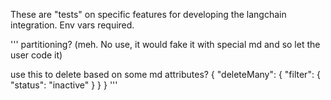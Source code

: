 These are "tests" on specific features for developing the langchain integration. Env vars required.


'''
partitioning? (meh. No use, it would fake it with special md and so let the user code it)

use this to delete based on some md attributes?
    {
      "deleteMany": {
        "filter": {
          "status": "inactive"
        }
      }
    }
'''
